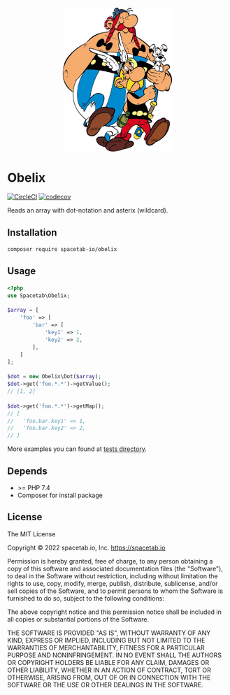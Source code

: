 <p align="center">
    <img src="https://raw.githubusercontent.com/spacetab-io/obelix-php/master/obelix.jpg" width="250px" alt="Obelix, Asterix and Idefix.">
</p>

Obelix 
======

[![CircleCI](https://circleci.com/gh/spacetab-io/obelix-php/tree/master.svg?style=svg)](https://circleci.com/gh/spacetab-io/obelix-php/tree/master)
[![codecov](https://codecov.io/gh/spacetab-io/obelix-php/branch/master/graph/badge.svg)](https://codecov.io/gh/spacetab-io/obelix-php)

Reads an array with dot-notation and asterix (wildcard).

## Installation

```bash
composer require spacetab-io/obelix
```

## Usage

```php
<?php
use Spacetab\Obelix;

$array = [
    'foo' => [
        'bar' => [
            'key1' => 1,
            'key2' => 2,
        ],
    ]
];

$dot = new Obelix\Dot($array);
$dot->get('foo.*.*')->getValue();
// [1, 2]

$dot->get('foo.*.*')->getMap();
// [
//   'foo.bar.key1' => 1,
//   'foo.bar.key2' => 2,
// ]
```

More examples you can found at [tests directory](./tests).

## Depends

* \>= PHP 7.4
* Composer for install package

## License

The MIT License

Copyright © 2022 spacetab.io, Inc. https://spacetab.io

Permission is hereby granted, free of charge, to any person obtaining a copy
of this software and associated documentation files (the "Software"), to deal
in the Software without restriction, including without limitation the rights
to use, copy, modify, merge, publish, distribute, sublicense, and/or sell
copies of the Software, and to permit persons to whom the Software is
furnished to do so, subject to the following conditions:

The above copyright notice and this permission notice shall be included in
all copies or substantial portions of the Software.

THE SOFTWARE IS PROVIDED "AS IS", WITHOUT WARRANTY OF ANY KIND, EXPRESS OR
IMPLIED, INCLUDING BUT NOT LIMITED TO THE WARRANTIES OF MERCHANTABILITY,
FITNESS FOR A PARTICULAR PURPOSE AND NONINFRINGEMENT. IN NO EVENT SHALL THE
AUTHORS OR COPYRIGHT HOLDERS BE LIABLE FOR ANY CLAIM, DAMAGES OR OTHER
LIABILITY, WHETHER IN AN ACTION OF CONTRACT, TORT OR OTHERWISE, ARISING FROM,
OUT OF OR IN CONNECTION WITH THE SOFTWARE OR THE USE OR OTHER DEALINGS IN
THE SOFTWARE.


